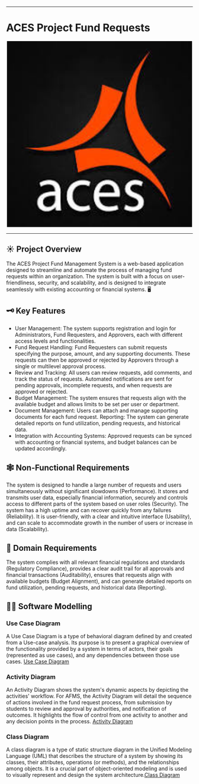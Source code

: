 ___
# ACES Project Fund Requests
<p align="center">
  <img src="./docs/images/aces_logo.jpg" alt="ACES Logo" width="500"/>
</p>

___
## ☀ Project Overview
The ACES Project Fund Management System is a web-based application designed to streamline and automate the process of managing fund requests within an organization. The system is built with a focus on user-friendliness, security, and scalability, and is designed to integrate seamlessly with existing accounting or financial systems. 🖥 

## 🗝 Key Features
- User Management: The system supports registration and login for Administrators, Fund Requesters, and Approvers, each with different access levels and functionalities.
- Fund Request Handling: Fund Requesters can submit requests specifying the purpose, amount, and any supporting documents. These requests can then be approved or rejected by Approvers through a single or multilevel approval process.
- Review and Tracking: All users can review requests, add comments, and track the status of requests. Automated notifications are sent for pending approvals, incomplete requests, and when requests are approved or rejected.
- Budget Management: The system ensures that requests align with the available budget and allows limits to be set per user or department.
- Document Management: Users can attach and manage supporting documents for each fund request.
Reporting: The system can generate detailed reports on fund utilization, pending requests, and historical data.
- Integration with Accounting Systems: Approved requests can be synced with accounting or financial systems, and budget balances can be updated accordingly.

## 🕸 Non-Functional Requirements
The system is designed to handle a large number of requests and users simultaneously without significant slowdowns (Performance). It stores and transmits user data, especially financial information, securely and controls access to different parts of the system based on user roles (Security). The system has a high uptime and can recover quickly from any failures (Reliability). It is user-friendly, with a clear and intuitive interface (Usability), and can scale to accommodate growth in the number of users or increase in data (Scalability).

## 🏢 Domain Requirements
The system complies with all relevant financial regulations and standards (Regulatory Compliance), provides a clear audit trail for all approvals and financial transactions (Auditability), ensures that requests align with available budgets (Budget Alignment), and can generate detailed reports on fund utilization, pending requests, and historical data (Reporting).

## 👩‍💻 Software Modelling

### Use Case Diagram

A Use Case Diagram is a type of behavioral diagram defined by and created from a Use-case analysis. Its purpose is to present a graphical overview of the functionality provided by a system in terms of actors, their goals (represented as use cases), and any dependencies between those use cases.
[Use Case Diagram](https://lucid.app/lucidchart/e5112998-f890-4847-aa55-93884899af6c/edit?viewport_loc=2249%2C5388%2C10934%2C4900%2C.Q4MUjXso07N&invitationId=inv_aef1d24a-24a8-4c66-a89b-afcd76e80282)

### Activity Diagram

An Activity Diagram shows the system's dynamic aspects by depicting the activities' workflow. For AFMS, the Activity Diagram will detail the sequence of actions involved in the fund request process, from submission by students to review and approval by authorities, and notification of outcomes. It highlights the flow of control from one activity to another and any decision points in the process.
[Activity Diagram](https://lucid.app/lucidchart/d9b854f9-3ec4-43f1-a16a-6a79f6e77aba/edit?viewport_loc=-386%2C-1149%2C3558%2C1445%2C0_0&invitationId=inv_c35cfa5e-5b9c-4678-9169-3dcdc3404ac7)

### Class Diagram

A class diagram is a type of static structure diagram in the Unified Modeling Language (UML) that describes the structure of a system by showing its classes, their attributes, operations (or methods), and the relationships among objects. It is a crucial part of object-oriented modeling and is used to visually represent and design the system architecture.[Class Diagram](https://lucid.app/lucidchart/437437e5-0ed2-4f7e-a883-8ccb2f5c5341/edit?invitationId=inv_5caf3fa6-7af0-437b-9a55-1245ce12efaf&page=0_0#) 

